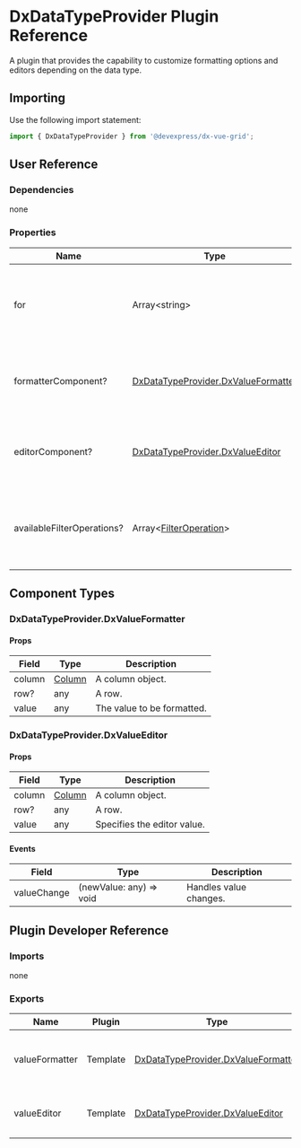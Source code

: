 # DxDataTypeProvider Plugin Reference

A plugin that provides the capability to customize formatting options and editors depending on the data type.

## Importing

Use the following import statement:

```js
import { DxDataTypeProvider } from '@devexpress/dx-vue-grid';
```

## User Reference

### Dependencies

none

### Properties

Name | Type | Default | Description
-----|------|---------|------------
for | Array&lt;string&gt; | | The names of columns associated with the specified formatter and editor.
formatterComponent? | [DxDataTypeProvider.DxValueFormatter](#dxdatatypeproviderdxvalueformatter) | | A component that renders the formatted value.
editorComponent? | [DxDataTypeProvider.DxValueEditor](#dxdatatypeproviderdxvalueeditor) | | A component that renders a custom editor.
availableFilterOperations? | Array&lt;[FilterOperation](filtering-state.md#filteroperation)&gt; | | The names of filter operations available for associated columns.

## Component Types

### DxDataTypeProvider.DxValueFormatter

#### Props

Field | Type | Description
------|------|------------
column | [Column](grid.md#column) | A column object.
row? | any | A row.
value | any | The value to be formatted.

### DxDataTypeProvider.DxValueEditor

#### Props

Field | Type | Description
------|------|------------
column | [Column](grid.md#column) | A column object.
row? | any | A row.
value | any | Specifies the editor value.

#### Events

Field | Type | Description
------|------|------------
valueChange | (newValue: any) => void | Handles value changes.

## Plugin Developer Reference

### Imports

none

### Exports

Name | Plugin | Type | Description
-----|--------|------|------------
valueFormatter | Template | [DxDataTypeProvider.DxValueFormatter](#dxdatatypeproviderdxvalueformatter) | A template that renders the formatted value.
valueEditor | Template | [DxDataTypeProvider.DxValueEditor](#dxdatatypeproviderdxvalueeditor) | A template that renders the editor.
